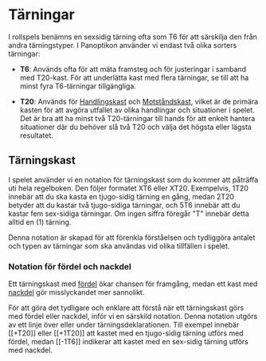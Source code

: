 # Tärningar

I rollspels benämns en sexsidig tärning ofta som T6 för att särskilja den från andra tärningstyper. I Panoptikon använder vi endast två olika sorters tärningar:

- **T6**: Används ofta för att mäta framsteg och för justeringar i samband med T20-kast. För att underlätta kast med flera tärningar, se till att ha minst fyra T6-tärningar tillgängliga.

- **T20**: Används för [Handlingskast](action-roll.md) och [Motståndskast](resistance-roll.md), vilket är de primära kasten för att avgöra utfallet av olika handlingar och situationer i spelet. Det är bra att ha minst två T20-tärningar till hands för att enkelt hantera situationer där du behöver slå två T20 och välja det högsta eller lägsta resultatet.

## Tärningskast

I spelet använder vi en notation för tärningskast som du kommer att påträffa uti hela regelboken. Den följer formatet XT6 eller XT20. Exempelvis, 1T20 innebär att du ska kasta en tjugo-sidig tärning en gång, medan 2T20 betyder att du kastar två tjugo-sidiga tärningar, och 5T6 innebär att du kastar fem sex-sidiga tärningar. Om ingen siffra föregår "T" innebär detta alltid en (1) tärning.

Denna notation är skapad för att förenkla förståelsen och tydliggöra antalet och typen av tärningar som ska användas vid olika tillfällen i spelet.

### Notation för fördel och nackdel

Ett tärningskast med [fördel](advantage-roll.md) ökar chansen för framgång, medan ett kast med [nackdel](disadvantage-roll.md) gör misslyckandet mer sannolikt.

För att göra det tydligare och enklare att förstå när ett tärningskast görs med fördel eller nackdel, inför vi en särskild notation. Denna notation utgörs av ett linje över eller under tärningsdeklarationen. Till exempel innebär [[+T20]] eller [[+1T20]] att kastet med en tjugo-sidig tärning utförs med fördel, medan [[-1T6]] indikerar att kastet med en sex-sidig tärning utförs med nackdel.
